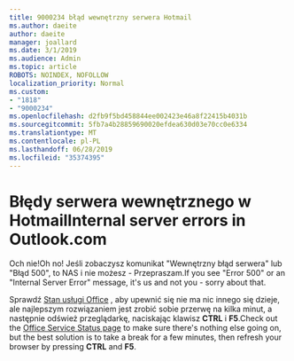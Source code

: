 ```yaml
---
title: 9000234 błąd wewnętrzny serwera Hotmail
ms.author: daeite
author: daeite
manager: joallard
ms.date: 3/1/2019
ms.audience: Admin
ms.topic: article
ROBOTS: NOINDEX, NOFOLLOW
localization_priority: Normal
ms.custom:
- "1818"
- "9000234"
ms.openlocfilehash: d2fb9f5bd458844ee002423e46a8f22415b4031b
ms.sourcegitcommit: 5fb7a4b28859690020efdea630d03e70cc0e6334
ms.translationtype: MT
ms.contentlocale: pl-PL
ms.lasthandoff: 06/28/2019
ms.locfileid: "35374395"
---
```

# <a name="internal-server-errors-in-outlookcom"></a><span data-ttu-id="26fd4-102">Błędy serwera wewnętrznego w Hotmail</span><span class="sxs-lookup"><span data-stu-id="26fd4-102">Internal server errors in Outlook.com</span></span>

<span data-ttu-id="26fd4-103">Och nie!</span><span class="sxs-lookup"><span data-stu-id="26fd4-103">Oh no!</span></span> <span data-ttu-id="26fd4-104">Jeśli zobaczysz komunikat "Wewnętrzny błąd serwera" lub "Błąd 500", to NAS i nie możesz - Przepraszam.</span><span class="sxs-lookup"><span data-stu-id="26fd4-104">If you see "Error 500" or an "Internal Server Error" message, it's us and not you - sorry about that.</span></span>

<span data-ttu-id="26fd4-105">Sprawdź [Stan usługi Office](https://portal.office.com/servicestatus) , aby upewnić się nie ma nic innego się dzieje, ale najlepszym rozwiązaniem jest zrobić sobie przerwę na kilka minut, a następnie odśwież przeglądarkę, naciskając klawisz **CTRL** i **F5**.</span><span class="sxs-lookup"><span data-stu-id="26fd4-105">Check out the [Office Service Status page](https://portal.office.com/servicestatus) to make sure there's nothing else going on, but the best solution is to take a break for a few minutes, then refresh your browser by pressing **CTRL** and **F5**.</span></span>